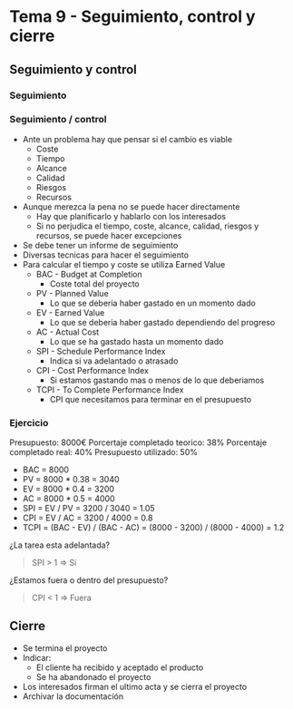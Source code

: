 <!-- markdownlint-disable MD004 -->
# Tema 9 - Seguimiento, control y cierre

## Seguimiento y control

### Seguimiento

### Seguimiento / control

- Ante un problema hay que pensar si el cambio es viable
  - Coste
  - Tiempo
  - Alcance
  - Calidad
  - Riesgos
  - Recursos
- Aunque merezca la pena no se puede hacer directamente
  - Hay que planificarlo y hablarlo con los interesados
  - Si no perjudica el tiempo, coste, alcance, calidad, riesgos y recursos, se puede hacer excepciones
- Se debe tener un informe de seguimiento
- Diversas tecnicas para hacer el seguimiento
- Para calcular el tiempo y coste se utiliza Earned Value
  - BAC - Budget at Completion
    - Coste total del proyecto
  - PV - Planned Value
    - Lo que se deberia haber gastado en un momento dado
  - EV - Earned Value
    - Lo que se deberia haber gastado dependiendo del progreso
  - AC - Actual Cost
    - Lo que se ha gastado hasta un momento dado
  - SPI - Schedule Performance Index
    - Indica si va adelantado o atrasado
  - CPI - Cost Performance Index
    - Si estamos gastando mas o menos de lo que deberiamos
  - TCPI - To Complete Performance Index
    - CPI que necesitamos para terminar en el presupuesto

### Ejercicio

Presupuesto: 8000€
Porcertaje completado teorico: 38%
Porcentaje completado real: 40%
Presupuesto utilizado: 50%

- BAC = 8000
- PV = 8000 * 0.38 = 3040
- EV = 8000 * 0.4 = 3200
- AC = 8000 * 0.5 = 4000
- SPI = EV / PV = 3200 / 3040 = 1.05
- CPI = EV / AC = 3200 / 4000 = 0.8
- TCPI = (BAC - EV) / (BAC - AC) = (8000 - 3200) / (8000 - 4000) = 1.2

¿La tarea esta adelantada?
> SPI > 1 => Si

¿Estamos fuera o dentro del presupuesto?
> CPI < 1 => Fuera

## Cierre

- Se termina el proyecto
- Indicar:
  - El cliente ha recibido y aceptado el producto
  - Se ha abandonado el proyecto
- Los interesados firman el ultimo acta y se cierra el proyecto
- Archivar la documentación
